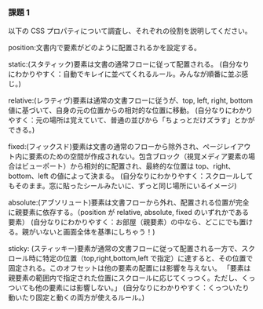 ### 課題 1

以下の CSS プロパティについて調査し、それぞれの役割を説明してください。

position:文書内で要素がどのように配置されるかを設定する。

static:(スタティック)要素は文書の通常フローに従って配置される。
(自分なりにわかりやすく：自動でキレイに並べてくれるルール。みんなが順番に並ぶ感じ。)

relative:(レラティヴ)要素は通常の文書フローに従うが、top, left, right, bottom 値に基づいて、自身の元の位置からの相対的な位置に移動。
(自分なりにわかりやすく：元の場所は覚えていて、普通の並びから「ちょっとだけズラす」とかができる。)

fixed:(フィックスド)要素は文書の通常のフローから除外され、ページレイアウト内に要素のための空間が作成されない。包含ブロック（視覚メディア要素の場合はビューポート）から相対的に配置され、最終的な位置は top、right、bottom、left の値によって決まる。
(自分なりにわかりやすく：スクロールしてもそのまま。窓に貼ったシールみたいに、ずっと同じ場所にいるイメージ)

absolute:(アブソリュート)要素は文書フローから外れ、配置される位置が完全に親要素に依存する。（position が relative, absolute, fixed のいずれかである要素）
(自分なりにわかりやすく：お部屋（親要素）の中なら、どこにでも置ける。親がいないと画面全体を基準にしちゃう！)

sticky: (スティッキー)要素が通常の文書フローに従って配置される一方で、スクロール時に特定の位置（top,right,bottom,left で指定）に達すると、その位置で固定される。このオフセットは他の要素の配置には影響を与えない。
「要素は親要素の範囲内で指定された位置にスクロールに応じてくっつく。ただし、くっついても他の要素には影響しない。」
(自分なりにわかりやすく：くっついたり動いたり固定と動くの両方が使えるルール。)
